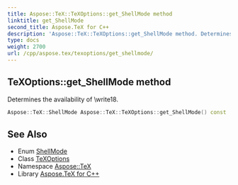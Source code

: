 ```yaml
---
title: Aspose::TeX::TeXOptions::get_ShellMode method
linktitle: get_ShellMode
second_title: Aspose.TeX for C++
description: 'Aspose::TeX::TeXOptions::get_ShellMode method. Determines the availability of \write18 in C++.'
type: docs
weight: 2700
url: /cpp/aspose.tex/texoptions/get_shellmode/
---
```

## TeXOptions::get_ShellMode method


Determines the availability of \write18.

```cpp
Aspose::TeX::ShellMode Aspose::TeX::TeXOptions::get_ShellMode() const
```

## See Also

* Enum [ShellMode](../../shellmode/)
* Class [TeXOptions](../)
* Namespace [Aspose::TeX](../../)
* Library [Aspose.TeX for C++](../../../)
